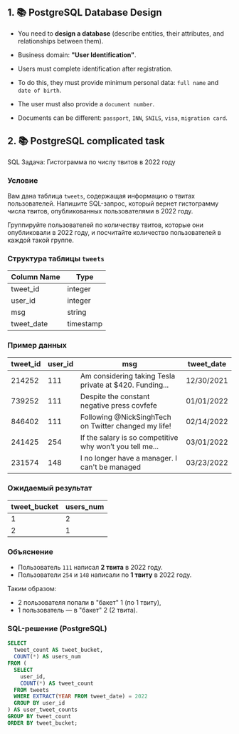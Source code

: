 ## 1. 📚 PostgreSQL Database Design

- You need to **design a database** (describe entities, their attributes, and relationships between them).

- Business domain: **"User Identification"**.

- Users must complete identification after registration.

- To do this, they must provide minimum personal data: `full name` and `date of birth`.

- The user must also provide a `document number`.

- Documents can be different: `passport`, `INN`, `SNILS`, `visa`, `migration card`.

## 2. 📚 PostgreSQL complicated task

SQL Задача: Гистограмма по числу твитов в 2022 году

### Условие

Вам дана таблица `tweets`, содержащая информацию о твитах пользователей. Напишите SQL-запрос, который вернет гистограмму числа твитов, опубликованных пользователями в 2022 году.

Группируйте пользователей по количеству твитов, которые они опубликовали в 2022 году, и посчитайте количество пользователей в каждой такой группе.

### Структура таблицы `tweets`

| Column Name | Type      |
| ----------- | --------- |
| tweet_id    | integer   |
| user_id     | integer   |
| msg         | string    |
| tweet_date  | timestamp |

### Пример данных

| tweet_id | user_id | msg                                                      | tweet_date |
| -------- | ------- | -------------------------------------------------------- | ---------- |
| 214252   | 111     | Am considering taking Tesla private at $420. Funding...  | 12/30/2021 |
| 739252   | 111     | Despite the constant negative press covfefe              | 01/01/2022 |
| 846402   | 111     | Following @NickSinghTech on Twitter changed my life!     | 02/14/2022 |
| 241425   | 254     | If the salary is so competitive why won’t you tell me... | 03/01/2022 |
| 231574   | 148     | I no longer have a manager. I can't be managed           | 03/23/2022 |

### Ожидаемый результат

| tweet_bucket | users_num |
| ------------ | --------- |
| 1            | 2         |
| 2            | 1         |

### Объяснение

- Пользователь `111` написал **2 твита** в 2022 году.
- Пользователи `254` и `148` написали по **1 твиту** в 2022 году.

Таким образом:

- 2 пользователя попали в "бакет" 1 (по 1 твиту),
- 1 пользователь — в "бакет" 2 (2 твита).

### SQL-решение (PostgreSQL)

```sql
SELECT
  tweet_count AS tweet_bucket,
  COUNT(*) AS users_num
FROM (
  SELECT
    user_id,
    COUNT(*) AS tweet_count
  FROM tweets
  WHERE EXTRACT(YEAR FROM tweet_date) = 2022
  GROUP BY user_id
) AS user_tweet_counts
GROUP BY tweet_count
ORDER BY tweet_bucket;
```
